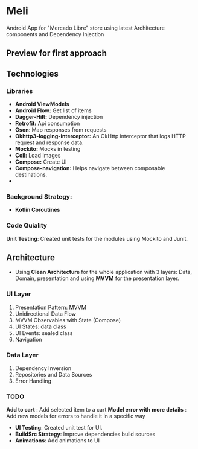 # Meli
Android App for "Mercado Libre" store using latest Architecture components and Dependency Injection

## Preview for first approach


## Technologies

### Libraries
- **Android ViewModels**
- **Android Flow:** Get list of items
- **Dagger-Hilt:** Dependency injection
- **Retrofit:** Api consumption
- **Gson**: Map responses from requests
- **Okhttp3-logging-interceptor:** An OkHttp interceptor that logs HTTP request and response data.
- **Mockito:** Mocks in testing
- **Coil:** Load Images
- **Compose:** Create UI
- **Compose-navigation:** Helps navigate between composable destinations.
- 
### Background Strategy:
- **Kotlin Coroutines**

### Code Quiality
**Unit Testing**: Created unit tests for the modules using Mockito and Junit.

## Architecture
- Using **Clean Architecture** for the whole application with 3 layers: Data, Domain, presentation  and using **MVVM** for the presentation layer.

### UI Layer

1. Presentation Pattern: MVVM
2. Unidirectional Data Flow
3. MVVM Observables with State (Compose)
4. UI States: data class
5. UI Events: sealed class
6. Navigation

### Data Layer

1. Dependency Inversion 
2. Repositories and Data Sources
3. Error Handling

### TODO
  **Add to cart** : Add selected item to a cart
  **Model error with more details** : Add new models for errors to handle it in a specific way
- **UI Testing**: Created unit test for UI.
- **BuildSrc Strategy**: Improve dependencies build sources
- **Animations**: Add animations to UI

